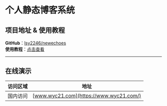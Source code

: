 # 个人静态博客系统

## 项目地址 & 使用教程

**GitHub**：[lsy2246/newechoes](https://github.com/lsy2246/newechoes)  
**使用教程**：[点击查看](https://blog.lsy22.com/articles/技术日志/web/echoes博客使用说明)

---

## 在线演示

| 访问区域 | 地址                                                    |
| -------- | ------------------------------------------------------- |
| 国内访问 | [www.wyc21.com](https://www.wyc21.com/)               |

